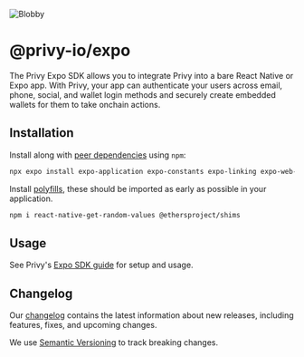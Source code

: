 ![Blobby](https://avatars.githubusercontent.com/u/81824329?s=200&v=4)

# @privy-io/expo

The Privy Expo SDK allows you to integrate Privy into a bare React Native or Expo app. With Privy, your app can authenticate your users across email, phone, social, and wallet login methods and securely create embedded wallets for them to take onchain actions.

## Installation

Install along with [peer dependencies](https://docs.npmjs.com/cli/v10/configuring-npm/package-json#peerdependencies) using `npm`:

```sh
npx expo install expo-application expo-constants expo-linking expo-web-browser expo-secure-store react-native-webview @privy-io/expo
```

Install [polyfills](https://developer.mozilla.org/en-US/docs/Glossary/Polyfill), these should be imported as early as possible in your application.

```sh
npm i react-native-get-random-values @ethersproject/shims
```

## Usage

See Privy's [Expo SDK guide](https://docs.privy.io/guide/guides/expo-sdk) for setup and usage.

## Changelog

Our [changelog](https://docs.privy.io/reference/sdk/expo/changelog) contains the latest information about new releases, including features, fixes, and upcoming changes.

We use [Semantic Versioning](https://semver.org/) to track breaking changes.
